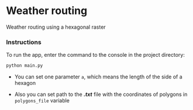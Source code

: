 # Weather routing
Weather routing using a hexagonal raster

### Instructions 

To run the app, enter the command to the console in the project directory:
```bash
python main.py
```
- You can set one parameter ```a```, which means the length of the side of a hexagon

- Also you can set path to the ***.txt*** file with the coordinates of polygons in 
```polygons_file``` variable